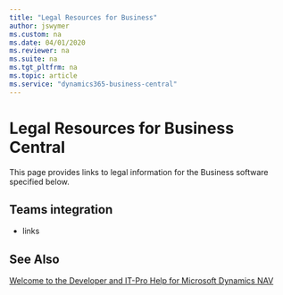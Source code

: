 ```yaml
---
title: "Legal Resources for Business"
author: jswymer
ms.custom: na
ms.date: 04/01/2020
ms.reviewer: na
ms.suite: na
ms.tgt_pltfrm: na
ms.topic: article
ms.service: "dynamics365-business-central"
---
```

# Legal Resources for Business Central

This page provides links to legal information for the Business software specified below.

## Teams integration

- links

## See Also

[Welcome to the Developer and IT-Pro Help for Microsoft Dynamics NAV](../index.md)  

